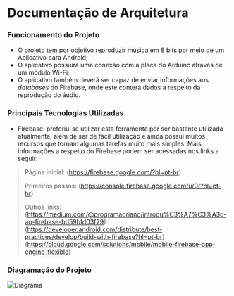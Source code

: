 # Documentação de Arquitetura

### Funcionamento do Projeto

* O projeto tem por objetivo reproduzir música em 8 bits por meio de um Aplicativo para Android;
* O aplicativo possuirá uma conexão com a placa do Arduino através de um módulo Wi-Fi;
* O aplicativo também deverá ser capaz de enviar informações aos _databases_ do Firebase, onde este conterá dados a respeito da reprodução do áudio.

### Principais Tecnologias Utilizadas

* Firebase: preferiu-se utilizar esta ferramenta por ser bastante utilizada atualmente, além de ser de fácil utilização e ainda possui muitos recursos que tornam algumas tarefas muito mais simples. Mais informações a respeito do Firebase podem ser acessadas nos links a seguir:

> Página inicial: (https://firebase.google.com/?hl=pt-br) 
>
> Primeiros passos: (https://console.firebase.google.com/u/0/?hl=pt-br)
>
> Outros links: (https://medium.com/@programadriano/introdu%C3%A7%C3%A3o-ao-firebase-bd59bfd03f29)
>               (https://developer.android.com/distribute/best-practices/develop/build-with-firebase?hl=pt-br)
>               (https://cloud.google.com/solutions/mobile/mobile-firebase-app-engine-flexible)

### Diagramação do Projeto
![Diagrama](https://cdn1.imggmi.com/uploads/2018/9/13/531a4c08f386d0f56d6978a25d33973c-full.jpg)
